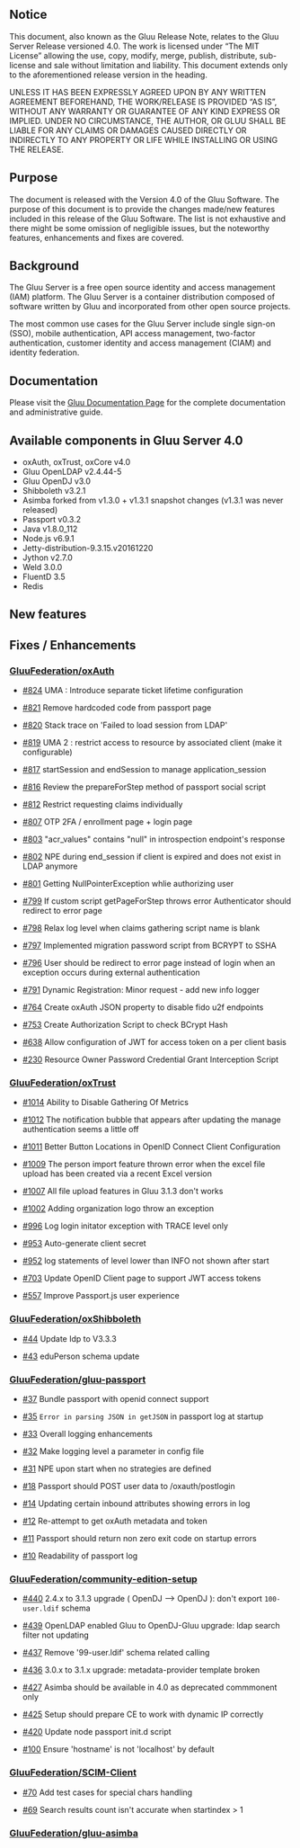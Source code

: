 ## Notice

This document, also known as the Gluu Release Note, 
relates to the Gluu Server Release versioned 4.0. The work is licensed under “The MIT License” 
allowing the use, copy, modify, merge, publish, distribute, sub-license and sale without 
limitation and liability. This document extends only to the aforementioned release version 
in the heading.

UNLESS IT HAS BEEN EXPRESSLY AGREED UPON BY ANY WRITTEN AGREEMENT BEFOREHAND, 
THE WORK/RELEASE IS PROVIDED “AS IS”, WITHOUT ANY WARRANTY OR GUARANTEE OF ANY KIND 
EXPRESS OR IMPLIED. UNDER NO CIRCUMSTANCE, THE AUTHOR, OR GLUU SHALL BE LIABLE FOR ANY 
CLAIMS OR DAMAGES CAUSED DIRECTLY OR INDIRECTLY TO ANY PROPERTY OR LIFE WHILE INSTALLING 
OR USING THE RELEASE.

## Purpose

The document is released with the Version 4.0 of the Gluu Software. The purpose of this document is to provide the changes made/new features included in this release of the Gluu Software. The list is not exhaustive and there might be some omission of negligible issues, but the noteworthy features, enhancements and fixes are covered. 

## Background

The Gluu Server is a free open source identity and access management (IAM) platform. The Gluu Server is a container distribution composed of software written by Gluu and incorporated from other open source projects. 

The most common use cases for the Gluu Server include single sign-on (SSO), mobile authentication, API access management, two-factor authentication, customer identity and access management (CIAM) and identity federation.

## Documentation

Please visit the [Gluu Documentation Page](http://www.gluu.org/docs/ce) for the complete 
documentation and administrative guide. 

## Available components in Gluu Server 4.0
- oxAuth, oxTrust, oxCore v4.0
- Gluu OpenLDAP v2.4.44-5
- Gluu OpenDJ v3.0
- Shibboleth v3.2.1
- Asimba forked from v1.3.0 + v1.3.1 snapshot changes (v1.3.1 was never released)
- Passport v0.3.2
- Java v1.8.0_112
- Node.js v6.9.1
- Jetty-distribution-9.3.15.v20161220
- Jython v2.7.0
- Weld 3.0.0
- FluentD 3.5
- Redis

## New features

## Fixes / Enhancements

### [GluuFederation/oxAuth](https://github.com/GluuFederation/oxAuth/issues?utf8=?&q=is%3Aissue+milestone%3A4.0+)

- [#824](https://github.com/GluuFederation/oxAuth/issues/824) UMA : Introduce separate ticket lifetime configuration
 
- [#821](https://github.com/GluuFederation/oxAuth/issues/821) Remove hardcoded code from passport page
 
- [#820](https://github.com/GluuFederation/oxAuth/issues/820) Stack trace on 'Failed to load session from LDAP'
 
- [#819](https://github.com/GluuFederation/oxAuth/issues/819) UMA 2 : restrict access to resource by associated client (make it configurable)
 
- [#817](https://github.com/GluuFederation/oxAuth/issues/817) startSession and endSession to manage application_session
 
- [#816](https://github.com/GluuFederation/oxAuth/issues/816) Review the prepareForStep method of passport social script
 
- [#812](https://github.com/GluuFederation/oxAuth/issues/812) Restrict requesting claims individually
 
- [#807](https://github.com/GluuFederation/oxAuth/issues/807) OTP 2FA / enrollment page + login page
 
- [#803](https://github.com/GluuFederation/oxAuth/issues/803) "acr_values" contains "null" in introspection endpoint's response
 
- [#802](https://github.com/GluuFederation/oxAuth/issues/802) NPE during end_session if client is expired and does not exist in LDAP anymore
 
- [#801](https://github.com/GluuFederation/oxAuth/issues/801) Getting NullPointerException whlie authorizing user
 
- [#799](https://github.com/GluuFederation/oxAuth/issues/799) If custom script getPageForStep throws error Authenticator should redirect to error page
 
- [#798](https://github.com/GluuFederation/oxAuth/issues/798) Relax log level when claims gathering script name is blank
 
- [#797](https://github.com/GluuFederation/oxAuth/issues/797) Implemented migration password script from BCRYPT to SSHA
 
- [#796](https://github.com/GluuFederation/oxAuth/issues/796) User should be redirect to error page instead of login when an exception occurs during external authentication
 
- [#791](https://github.com/GluuFederation/oxAuth/issues/791) Dynamic Registration: Minor request - add new info logger

- [#764](https://github.com/GluuFederation/oxAuth/issues/764) Create oxAuth JSON property to disable fido u2f endpoints
 
- [#753](https://github.com/GluuFederation/oxAuth/issues/753) Create Authorization Script to check BCrypt Hash
 
- [#638](https://github.com/GluuFederation/oxAuth/issues/638) Allow configuration of JWT for access token on a per client basis
 
- [#230](https://github.com/GluuFederation/oxAuth/issues/230) Resource Owner Password Credential Grant Interception Script

### [GluuFederation/oxTrust](https://github.com/GluuFederation/oxTrust/issues?utf8=?&q=is%3Aissue+milestone%3A4.0+)

- [#1014](https://github.com/GluuFederation/oxTrust/issues/1014) Ability to Disable Gathering Of Metrics
 
- [#1012](https://github.com/GluuFederation/oxTrust/issues/1012) The notification bubble that appears after updating the manage authentication seems a little off
 
- [#1011](https://github.com/GluuFederation/oxTrust/issues/1011) Better Button Locations in OpenID Connect Client Configuration
 
- [#1009](https://github.com/GluuFederation/oxTrust/issues/1009) The person import feature thrown error when the excel file upload has been created via a recent Excel version
 
- [#1007](https://github.com/GluuFederation/oxTrust/issues/1007) All file upload features in Gluu 3.1.3 don't works
 
- [#1002](https://github.com/GluuFederation/oxTrust/issues/1002) Adding organization logo throw an exception
 
- [#996](https://github.com/GluuFederation/oxTrust/issues/996) Log login initator exception with TRACE level only
 
- [#953](https://github.com/GluuFederation/oxTrust/issues/953) Auto-generate client secret
 
- [#952](https://github.com/GluuFederation/oxTrust/issues/952) log statements of level lower than INFO not shown after start
 
- [#703](https://github.com/GluuFederation/oxTrust/issues/703) Update OpenID Client page to support JWT access tokens
 
- [#557](https://github.com/GluuFederation/oxTrust/issues/557) Improve Passport.js user experience

### [GluuFederation/oxShibboleth](https://github.com/GluuFederation/oxShibboleth/issues?utf8=?&q=is%3Aissue+milestone%3A4.0+)

- [#44](https://github.com/GluuFederation/oxShibboleth/issues/44) Update Idp to V3.3.3

- [#43](https://github.com/GluuFederation/oxShibboleth/issues/43) eduPerson schema update

### [GluuFederation/gluu-passport](https://github.com/GluuFederation/gluu-passport/issues?utf8=?&q=is%3Aissue+milestone%3A4.0+)


- [#37](https://github.com/GluuFederation/gluu-passport/issues/37) Bundle passport with openid connect support

- [#35](https://github.com/GluuFederation/gluu-passport/issues/35) `Error in parsing JSON in getJSON` in passport log at startup

- [#33](https://github.com/GluuFederation/gluu-passport/issues/33) Overall logging enhancements

- [#32](https://github.com/GluuFederation/gluu-passport/issues/32) Make logging level a parameter in config file

- [#31](https://github.com/GluuFederation/gluu-passport/issues/31) NPE upon start when no strategies are defined

- [#18](https://github.com/GluuFederation/gluu-passport/issues/18) Passport should POST user data to /oxauth/postlogin

- [#14](https://github.com/GluuFederation/gluu-passport/issues/14) Updating certain inbound attributes showing errors in log

- [#12](https://github.com/GluuFederation/gluu-passport/issues/12) Re-attempt to get oxAuth metadata and token

- [#11](https://github.com/GluuFederation/gluu-passport/issues/11) Passport should return non zero exit code on startup errors

- [#10](https://github.com/GluuFederation/gluu-passport/issues/10) Readability of passport log

### [GluuFederation/community-edition-setup](https://github.com/GluuFederation/community-edition-setup/issues?utf8=?&q=is%3Aissue+milestone%3A4.0+)

- [#440](https://github.com/GluuFederation/community-edition-setup/issues/440) 2.4.x to 3.1.3 upgrade ( OpenDJ --> OpenDJ ): don't export `100-user.ldif` schema

- [#439](https://github.com/GluuFederation/community-edition-setup/issues/439) OpenLDAP enabled Gluu to OpenDJ-Gluu upgrade: ldap search filter not updating

- [#437](https://github.com/GluuFederation/community-edition-setup/issues/437) Remove '99-user.ldif' schema related calling

- [#436](https://github.com/GluuFederation/community-edition-setup/issues/436) 3.0.x to 3.1.x upgrade: metadata-provider template broken
 
- [#427](https://github.com/GluuFederation/community-edition-setup/issues/427) Asimba should be available in 4.0 as deprecated commmonent only

- [#425](https://github.com/GluuFederation/community-edition-setup/issues/425) Setup should prepare CE to work with dynamic IP correctly

- [#420](https://github.com/GluuFederation/community-edition-setup/issues/420) Update node passport init.d script

- [#100](https://github.com/GluuFederation/community-edition-setup/issues/100) Ensure 'hostname' is not 'localhost' by default

### [GluuFederation/SCIM-Client](https://github.com/GluuFederation/SCIM-Client/issues?utf8=?&q=is%3Aissue+milestone%3A4.0+)

- [#70](https://github.com/GluuFederation/SCIM-Client/issues/70) Add test cases for special chars handling

- [#69](https://github.com/GluuFederation/SCIM-Client/issues/69) Search results count isn't accurate when startindex > 1

### [GluuFederation/gluu-asimba](https://github.com/GluuFederation/gluu-asimba/issues?utf8=?&q=is%3Aissue+milestone%3A4.0+)
